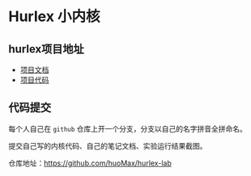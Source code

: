 # Hurlex 小内核

## hurlex项目地址

* [项目文档](http://wiki.0xffffff.org/)
* [项目代码](https://github.com/hurley25/hurlex-doc)

## 代码提交

每个人自己在 `github` 仓库上开一个分支，分支以自己的名字拼音全拼命名。

提交自己写的内核代码、自己的笔记文档、实验运行结果截图。

仓库地址：https://github.com/huoMax/hurlex-lab

